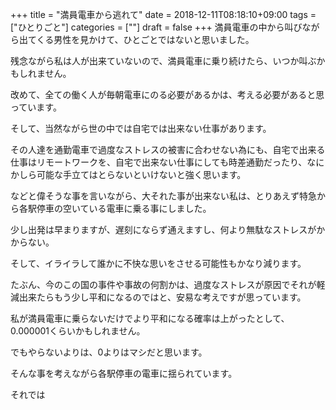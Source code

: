 +++
title = "満員電車から逃れて"
date = 2018-12-11T08:18:10+09:00
tags = ["ひとりごと"]
categories = [""]
draft = false
+++
満員電車の中から叫びながら出てくる男性を見かけて、ひとごとではないと思いました。

残念ながら私は人が出来ていないので、満員電車に乗り続けたら、いつか叫ぶかもしれません。

改めて、全ての働く人が毎朝電車にのる必要があるかは、考える必要があると思っています。

そして、当然ながら世の中では自宅では出来ない仕事があります。

その人達を通勤電車で過度なストレスの被害に合わせない為にも、自宅で出来る仕事はリモートワークを、自宅で出来ない仕事にしても時差通勤だったり、なにかしら可能な手立てはとらないといけないと強く思います。

などと偉そうな事を言いながら、大それた事が出来ない私は、とりあえず特急から各駅停車の空いている電車に乗る事にしました。

少し出発は早まりますが、遅刻にならず通えますし、何より無駄なストレスがかからない。

そして、イライラして誰かに不快な思いをさせる可能性もかなり減ります。

たぶん、今のこの国の事件や事故の何割かは、過度なストレスが原因でそれが軽減出来たらもう少し平和になるのではと、安易な考えですが思っています。

私が満員電車に乗らないだけでより平和になる確率は上がったとして、0.000001くらいかもしれません。

でもやらないよりは、0よりはマシだと思います。

そんな事を考えながら各駅停車の電車に揺られています。

それでは
